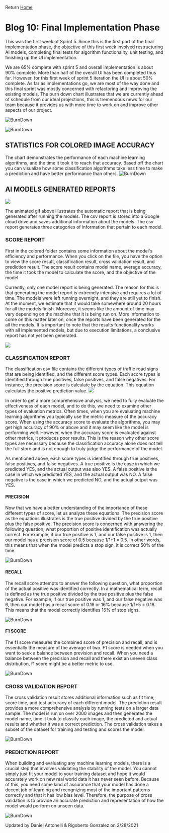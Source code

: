 Return [Home](index.md)

# Blog 10: Final Implementation Phase

This was the first week of Sprint 5. Since this is the first part of the final implementation phase, the objective of
this first week involved restructuring AI models, completing final tests for algorithm functionality, unit testing, and
finishing up the UI implementation.

We are 65% complete with sprint 5 and overall implementation is about 90% complete. More than half of the overall UI has
been completed thus far. However, for this first week of sprint 5 iteration the UI is about 50% complete. As far as
implementations go, we are most of the way done and this final sprint was mostly concerned with refactoring and
improving the existing models. The burn down chart illustrates that we are currently ahead of schedule from our ideal
projections, this is tremendous news for our team because it provides us with more time to work on and improve other
aspects of our project.

![BurnDown](./images/blog10/burndown.png)

![BurnDown](images/blog10/interation5task.png)

## STATISTICS FOR COLORED IMAGE ACCURACY

The chart demonstrates the performance of each machine learning algorithms, and the time it took it to reach that
accuracy. Based off the chart you can visualize how some classification algorithms take less time to make a prediction
and have better performance than others.
![BurnDown](./images/blog10/model.png)

## AI MODELS GENERATED REPORTS

![](./images/blog10/Animated_GIF.gif)

The animated gif above illustrates the automatic report that is being generated after running the models. The csv report
is stored into a Google cloud drive and saves additional information about the models. The csv report generates three
categories of information that pertain to each model.

### SCORE REPORT

First in the colored folder contains some information about the model's efficiency and performance. When you click on
the file, you have the option to view the score result, classification result, cross validation result, and prediction
result. The score result contains model name, average accuracy, the time it took the model to calculate the score, and
the objective of the model.

Currently, only one model report is being generated. The reason for this is that generating the model report is
extremely intensive and requires a lot of time. The models were left running overnight, and they are still yet to
finish. At the moment, we estimate that it would take somewhere around 20 hours for all the models finish. Moreover, it
seems like the amount of time may vary depending on the machine that it is being run on. More information to come on
this matter later on, once the reports have been generated for the all the models. It is important to note that the
results functionality works with all implemented models, but due to execution limitations, a conclusive report has not
yet been generated.

![](./images/blog10/colored_score.png)

### CLASSIFICATION REPORT

The classification csv file contains the different types of traffic road signs that are being identified, and the
different score types. Each score types is identified through true positives, false positives, and false negatives. For
instance, the precision score is calculate by the equation. This equation calculates the positive prediction value.
![](./images/blog10/color_classifier.png)

In order to get a more comprehensive analysis, we need to fully evaluate the effectiveness of each model, and to do
this, we need to examine other types of evaluation metrics. Often times, when you are evaluating machine learning
algorithms you typically use the metric measure of the accuracy score. When using the accuracy score to evaluate the
algorithms, you may get high accuracy of 90% or above and it may seem like the model is performing well. However, when
the accuracy score is evaluated against other metrics, it produces poor results. This is the reason why other score
types are necessary because the classification accuracy alone does not tell the full store and is not enough to truly
judge the performance of the model.

As mentioned above, each score types is identified through true positives, false positives, and false negatives. A true
positive is the case in which we predicted YES, and the actual output was also YES. A false positive is the case in
which we predicted YES, and the actual output was NO. A false negative is the case in which we predicted NO, and the
actual output was YES.

#### PRECISION

Now that we have a better understanding of the importance of these different types of score, let us analyze these
equations. The precision score as the equations illustrates is the true positive divided by the true positive plus the
false positive. The precision score is concerned with answering the following question, what proportion of positive
identification was actually correct. For example, if our true positive is 1, and our false positive is 1, then our model
has a precision score of 0.5 because 1/1+1 = 0.5. In other words, this means that when the model predicts a stop sign,
it is correct 50% of the time.

![BurnDown](./images/blog10/precision.png)

#### RECALL

The recall score attempts to answer the following question, what proportion of the actual positive was identified
correctly. In a mathematical term, recall is defined as the true positive divided by the true positive plus the false
negative. For example, if our true positive was 1, and our false negative was 6, then our model has a recall score of
0.16 or 16% because 1/1+5 = 0.16. This means that the model correctly identifies 16% of stop signs.

![BurnDown](./images/blog10/recall.png)

#### F1 SCORE

The f1 score measures the combined score of precision and recall, and is essentially the measure of the average of two.
F1 score is needed when you want to seek a balance between prevision and recall. When you need a balance between the
precision and recall and there exist an uneven class distribution, f1 score might be a better metric to use.

![BurnDown](./images/blog10/f1.png)

### CROSS VALIDATION REPORT

The cross validation result stores additional information such as fit time, score time, and test accuracy of each
different model. The prediction result provides a more comprehensive analysis by running tests on a larger data sample.
The model is run on over 2000 images and then generates the model name, time it took to classify each image, the
predicted and actual results and whether it was a correct prediction. The cross validation takes a subset of the dataset
for training and testing and scores the model.

![BurnDown](./images/blog10/color_cross.png)

### PREDICTION REPORT

When building and evaluating any machine learning models, there is a crucial step that involves validating the stability
of the model. You cannot simply just fit your model to your training dataset and hope it would accurately work on new
real world data it has never seen before. Because of this, you need some kind of assurance that your model has done a
decent job of learning and recognizing most of the important patterns correctly and that it has low bias level.
Therefore, the purpose of cross validation is to provide an accurate prediction and representation of how the model
would perform on unseen data.

![BurnDown](./images/blog10/color_predict.png)

Updated by Daniel Antonelli & Rigoberto Gonzalez on 2/28/2021

